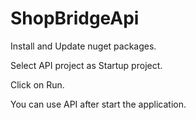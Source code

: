 # ShopBridgeApi

Install and Update nuget packages.

Select API project as Startup project.

Click on Run.

You can use API after start the application.
